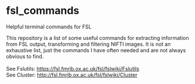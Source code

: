 # fsl_commands
Helpful terminal commands for FSL

This repository is a list of some useful commands for extracting information from FSL output, transforming and filtering NIFTI images. It is not an exhaustive list, just the commands I have often needed and are not always obvious to find. 
<br> <br>
See Fslutils: https://fsl.fmrib.ox.ac.uk/fsl/fslwiki/Fslutils 
<br>
See Cluster: http://fsl.fmrib.ox.ac.uk/fsl/fslwiki/Cluster
